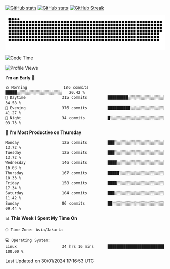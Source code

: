[![GitHub stats](https://github-readme-stats.vercel.app/api?username=aurelioklv&card_width=500&show_icons=true&rank_icon=github&theme=solarized-dark#gh-dark-mode-only)](https://github.com/anuraghazra/github-readme-stats#gh-dark-mode-only)
[![GitHub stats](https://github-readme-stats.vercel.app/api?username=aurelioklv&card_width=500&show_icons=true&rank_icon=github&theme=buefy#gh-light-mode-only)](https://github.com/anuraghazra/github-readme-stats#gh-light-mode-only)
[![GitHub Streak](https://streak-stats.demolab.com/?user=aurelioklv&card_width=336&theme=solarized-dark)](https://git.io/streak-stats)

<picture>
  <source media="(prefers-color-scheme: dark)" srcset="https://raw.githubusercontent.com/aurelioklv/aurelioklv/snake-output/github-contribution-grid-snake-dark.svg">
  <source media="(prefers-color-scheme: light)" srcset="https://raw.githubusercontent.com/aurelioklv/aurelioklv/snake-output/github-contribution-grid-snake.svg">
  <img alt="github contribution grid snake animation" src="https://raw.githubusercontent.com/aurelioklv/aurelioklv/snake-output/github-contribution-grid-snake.svg">
</picture>

<!--START_SECTION:waka-->
![Code Time](http://img.shields.io/badge/Code%20Time-416%20hrs%2035%20mins-blue)

![Profile Views](http://img.shields.io/badge/Profile%20Views-9-blue)

**I'm an Early 🐤** 

```text
🌞 Morning                186 commits         █████░░░░░░░░░░░░░░░░░░░░   20.42 % 
🌆 Daytime                315 commits         █████████░░░░░░░░░░░░░░░░   34.58 % 
🌃 Evening                376 commits         ██████████░░░░░░░░░░░░░░░   41.27 % 
🌙 Night                  34 commits          █░░░░░░░░░░░░░░░░░░░░░░░░   03.73 % 
```
📅 **I'm Most Productive on Thursday** 

```text
Monday                   125 commits         ███░░░░░░░░░░░░░░░░░░░░░░   13.72 % 
Tuesday                  125 commits         ███░░░░░░░░░░░░░░░░░░░░░░   13.72 % 
Wednesday                146 commits         ████░░░░░░░░░░░░░░░░░░░░░   16.03 % 
Thursday                 167 commits         █████░░░░░░░░░░░░░░░░░░░░   18.33 % 
Friday                   158 commits         ████░░░░░░░░░░░░░░░░░░░░░   17.34 % 
Saturday                 104 commits         ███░░░░░░░░░░░░░░░░░░░░░░   11.42 % 
Sunday                   86 commits          ██░░░░░░░░░░░░░░░░░░░░░░░   09.44 % 
```


📊 **This Week I Spent My Time On** 

```text
🕑︎ Time Zone: Asia/Jakarta

💻 Operating System: 
Linux                    34 hrs 16 mins      █████████████████████████   100.00 % 
```


 Last Updated on 30/01/2024 17:16:53 UTC
<!--END_SECTION:waka-->
